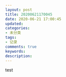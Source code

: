 ```yaml
---
layout: post
title: 20200621170045
date: 2020-06-21 17:00:45
updated: 
categories:
- 未分类
tags:
- 记录
comments: true
keywords:
description:
---
```

test 

